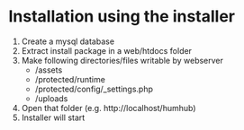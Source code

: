 Installation using the installer
=================================

1. Create a mysql database
2. Extract install package in a web/htdocs folder 
3. Make following directories/files writable by webserver
    - /assets
    - /protected/runtime
    - /protected/config/_settings.php
    - /uploads
4. Open that folder (e.g. http://localhost/humhub)
5. Installer will start


